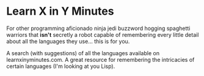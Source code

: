 # Learn X in Y Minutes

For other programming aficionado ninja jedi buzzword hogging spaghetti warriors that
__isn't__ secretly a robot capable of remembering every little detail about all the
languages they use... this is for you.

A search (with suggestions) of all the languages available on learnxinyminutes.com.
A great resource for remembering the intricacies of certain languages (I'm looking at
you Lisp).
